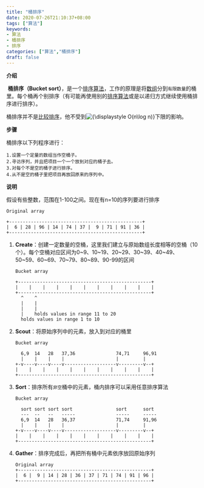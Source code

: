 ```yaml
---
title: "桶排序"
date: 2020-07-26T21:10:37+08:00
tags: ["算法"]
keywords: 
- 算法
- 桶排序
- 排序
categories: ["算法","桶排序"]
draft: false
---
```


**介绍**

​	**桶排序（Bucket sort）**，是一个[排序算法](https://zh.wikipedia.org/wiki/%E6%8E%92%E5%BA%8F%E7%AE%97%E6%B3%95)，工作的原理是将[数组](https://zh.wikipedia.org/wiki/%E9%99%A3%E5%88%97)分到`有限数量`的桶里。每个桶再个别排序（有可能再使用别的[排序算法](https://zh.wikipedia.org/wiki/%E6%8E%92%E5%BA%8F%E7%AE%97%E6%B3%95)或是以递归方式继续使用桶排序进行排序）。

桶排序并不是[比较排序](https://zh.wikipedia.org/wiki/%E6%AF%94%E8%BE%83%E6%8E%92%E5%BA%8F)，他不受到![{\displaystyle O(n\log n)}](https://wikimedia.org/api/rest_v1/media/math/render/svg/9d2320768fb54880ca4356e61f60eb02a3f9d9f1)下限的影响。



**步骤**

桶排序以下列程序进行：

```
1.设置一个定量的数组当作空桶子。
2.寻访序列，并且把项目一个一个放到对应的桶子去。
3.对每个不是空的桶子进行排序。
4.从不是空的桶子里把项目再放回原来的序列中。
```



**说明**

假设有些整数，范围在1-100之间。现在有n=10的序列要进行排序

```
Original array

+-------------------------------------------------+
|  6 | 28 | 96 | 14 | 74 | 37 |  9 | 71 | 91 | 36 |
+-------------------------------------------------+

```

1. **Create**：创建一定数量的空桶，这里我们建立与原始数组长度相等的空桶（10个）。每个空桶对应区间为0~9、10~19、20~29、30~39、40~49、50~59、60~69、70~79、80~89、90-99的区间

   ```
   Bucket array
   
   +-------------------------------------------------+
   |    |    |    |    |    |    |    |    |    |    |
   +-------------------------------------------------+
     ^    ^
     |    |
     |    |
     |    holds values in range 11 to 20
     holds values in range 1 to 10
   
   ```

2. **Scout**：将原始序列中的元素，放入到对应的桶里

   ```
   Bucket array
   
     6,9  14   28   37,36               74,71     96,91
     |    |    |    |                   |         |
   +-v----v----v----v-------------------v---------v--+
   |    |    |    |    |    |    |    |    |    |    |
   +-------------------------------------------------+
   
   ```

3. **Sort**：排序所有`非空`桶中的元素，桶内排序可以采用任意排序算法

   ```
   Bucket array
   
     sort sort sort sort                sort      sort
     ---  --   --   -----               -----     -----
     6,9  14   28   36,37               71,74     91,96
     |    |    |    |                   |         |
   +-v----v----v----v-------------------v---------v--+
   |    |    |    |    |    |    |    |    |    |    |
   +-------------------------------------------------+
   
   ```

4. **Gather**：排序完成后，再把所有桶中元素依序放回原始序列

   ```
   Original array
   +-------------------------------------------------+
   |  6 |  9 | 14 | 28 | 36 | 37 | 71 | 74 | 91 | 96 |
   +-------------------------------------------------+
   
   ```

   